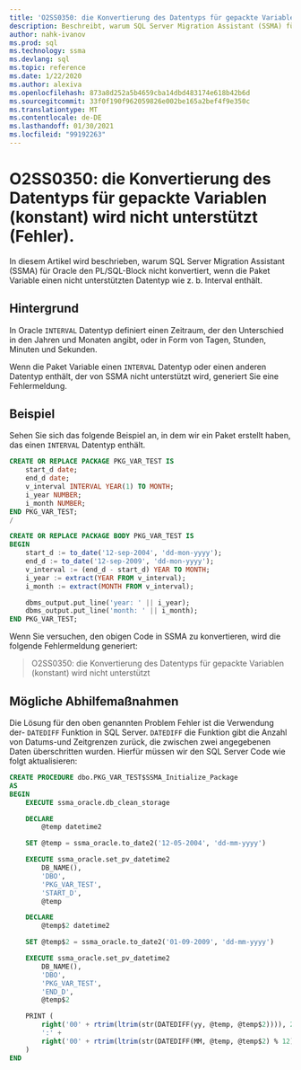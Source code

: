 ```yaml
---
title: 'O2SS0350: die Konvertierung des Datentyps für gepackte Variablen (konstant) wird nicht unterstützt (Fehler).'
description: Beschreibt, warum SQL Server Migration Assistant (SSMA) für Oracle den PL/SQL-Block nicht konvertiert, wenn die Paket Variable einen nicht unterstützten Datentyp wie z. b. Interval enthält.
author: nahk-ivanov
ms.prod: sql
ms.technology: ssma
ms.devlang: sql
ms.topic: reference
ms.date: 1/22/2020
ms.author: alexiva
ms.openlocfilehash: 873a8d252a5b4659cba14dbd483174e618b42b6d
ms.sourcegitcommit: 33f0f190f962059826e002be165a2bef4f9e350c
ms.translationtype: MT
ms.contentlocale: de-DE
ms.lasthandoff: 01/30/2021
ms.locfileid: "99192263"
---
```

# <a name="o2ss0350-conversion-of-packaged-variable-constant-data-type-is-not-supported-error"></a>O2SS0350: die Konvertierung des Datentyps für gepackte Variablen (konstant) wird nicht unterstützt (Fehler).

In diesem Artikel wird beschrieben, warum SQL Server Migration Assistant (SSMA) für Oracle den PL/SQL-Block nicht konvertiert, wenn die Paket Variable einen nicht unterstützten Datentyp wie z. b. Interval enthält.

## <a name="background"></a>Hintergrund

In Oracle `INTERVAL` Datentyp definiert einen Zeitraum, der den Unterschied in den Jahren und Monaten angibt, oder in Form von Tagen, Stunden, Minuten und Sekunden.

Wenn die Paket Variable einen `INTERVAL` Datentyp oder einen anderen Datentyp enthält, der von SSMA nicht unterstützt wird, generiert Sie eine Fehlermeldung.

## <a name="example"></a>Beispiel

Sehen Sie sich das folgende Beispiel an, in dem wir ein Paket erstellt haben, das einen `INTERVAL` Datentyp enthält.

```sql
CREATE OR REPLACE PACKAGE PKG_VAR_TEST IS
    start_d date;
    end_d date;
    v_interval INTERVAL YEAR(1) TO MONTH;
    i_year NUMBER;
    i_month NUMBER;
END PKG_VAR_TEST;
/

CREATE OR REPLACE PACKAGE BODY PKG_VAR_TEST IS
BEGIN
    start_d := to_date('12-sep-2004', 'dd-mon-yyyy');
    end_d := to_date('12-sep-2009', 'dd-mon-yyyy');
    v_interval := (end_d - start_d) YEAR TO MONTH;
    i_year := extract(YEAR FROM v_interval);
    i_month := extract(MONTH FROM v_interval);

    dbms_output.put_line('year: ' || i_year);
    dbms_output.put_line('month: ' || i_month);
END PKG_VAR_TEST;
```

Wenn Sie versuchen, den obigen Code in SSMA zu konvertieren, wird die folgende Fehlermeldung generiert:

> O2SS0350: die Konvertierung des Datentyps für gepackte Variablen (konstant) wird nicht unterstützt

## <a name="possible-remedies"></a>Mögliche Abhilfemaßnahmen

Die Lösung für den oben genannten Problem Fehler ist die Verwendung der- `DATEDIFF` Funktion in SQL Server. `DATEDIFF` die Funktion gibt die Anzahl von Datums-und Zeitgrenzen zurück, die zwischen zwei angegebenen Daten überschritten wurden. Hierfür müssen wir den SQL Server Code wie folgt aktualisieren:

```sql
CREATE PROCEDURE dbo.PKG_VAR_TEST$SSMA_Initialize_Package
AS
BEGIN
    EXECUTE ssma_oracle.db_clean_storage

    DECLARE
        @temp datetime2

    SET @temp = ssma_oracle.to_date2('12-05-2004', 'dd-mm-yyyy')

    EXECUTE ssma_oracle.set_pv_datetime2
        DB_NAME(),
        'DBO',
        'PKG_VAR_TEST',
        'START_D',
        @temp

    DECLARE
        @temp$2 datetime2

    SET @temp$2 = ssma_oracle.to_date2('01-09-2009', 'dd-mm-yyyy')

    EXECUTE ssma_oracle.set_pv_datetime2
        DB_NAME(),
        'DBO',
        'PKG_VAR_TEST',
        'END_D',
        @temp$2

    PRINT (
        right('00' + rtrim(ltrim(str(DATEDIFF(yy, @temp, @temp$2)))), 2) +
        ':' +
        right('00' + rtrim(ltrim(str(DATEDIFF(MM, @temp, @temp$2) % 12))), 2)
    )
END
```
